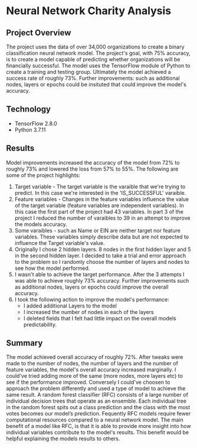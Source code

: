 # Neural Network Charity Analysis

## Project Overview

The project uses the data of over 34,000 organizations to create a binary classification neural network model. The project's goal, with 75% accuracy, is to create a model capable of predicting whether organizations will be financially successful. The model uses the TensorFlow module of Python to create a training and testing group.  Ultimately the model achieved a success rate of roughly 73%.  Further improvements: such as additional nodes, layers or epochs could be insituted that could improve the model's accuracy.

## Technology

* TensorFlow 2.8.0
* Python 3.7.11

## Results

Model improvements increased the accuracy of the model from 72% to roughly 73% and lowered the loss from 57% to 55%. The following are some of the project highlights:

1. Target variable - The target variable is the varaible that we're trying to predict. In this case we're interested in the 'IS_SUCCESSFUL' varaible.
2. Feature variables - Changes in the feature variables influence the value of the target variable (feature variables are independent variables). In this case the first part of the project had 43 variables. In part 3 of the project I reduced the number of varaibles to 39 in an attempt to improve the models accuracy.
3. Some varaibles - such as Name or EIN are neither target nor feature variables. These variables simply describe data but are not expected to influence the Target variable's value.
4. Originally I chose 2 hidden layers.  8 nodes in the first hidden layer and 5 in the second hidden layer. I decided to take a trial and error approach to the problem so I randomly choose the number of layers and nodes to see how the model performed.   
5. I wasn't able to achieve the target performance.  After the 3 attempts I was able to achieve roughly 73% accuracy. Further improvements such as additional nodes, layers or epochs could improve the overall accuracy.
6. I took the following action to improve the model's performance:
   * I added additional Layers to the model
   * I increased the number of nodes in each of the layers
   * I deleted fields that I felt had little impact on the overall models predictability.

## Summary

The model achieved overall accuracy of roughly 72%.  After tweaks were made to the number of nodes, the number of layers and the number of feature variables, the model's overall accuracy increased marginally. I could've tried adding more of the same (more nodes, more layers etc) to see if the performance improved. Conversely I could've choosen to approach the problem differently and used a type of model to achieve the same result. A random forest classifier (RFC) consists of a large number of individual decision trees that operate as an ensemble. Each individual tree in the random forest spits out a class prediction and the class with the most votes becomes our model’s prediction. Fequently RFC models require fewer computational resources compared to a neural network model. The main benefit of a model like RFC, is that it is able to provide more insight into how individual variables contribute to the model's results.  This benefit would be helpful explaining the models results to others.
